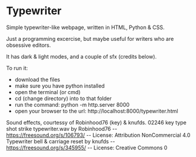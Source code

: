 # Typewriter

Simple typewriter-like webpage, written in HTML, Python & CSS. 

Just a programming excercise, but maybe useful for writers who are obsessive editors. 

It has dark & light modes, and a couple of sfx (credits below). 

To run it:
 - download the files
 - make sure you have python installed
 - open the terminal (or cmd)
 - cd (change directory) into to that folder
 - run the command: python -m http.server 8000
 - open your browser to the url: http://localhost:8000/typewriter.html

Sound effects, courtessy of Robinhood76 (key) & knufds.
  02246 key type shot strike typewriter.wav by Robinhood76 -- https://freesound.org/s/106793/ -- License: Attribution NonCommercial 4.0
  Typewriter bell & carriage reset by knufds -- https://freesound.org/s/345955/ -- License: Creative Commons 0
